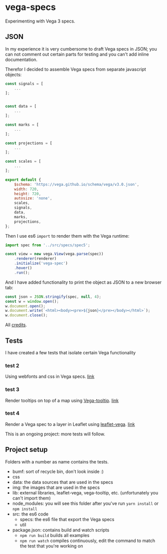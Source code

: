 # vega-specs

Experimenting with Vega 3 specs.

## JSON

In my experience it is very cumbersome to draft Vega specs in JSON; you can not comment out certain parts for testing and you can't add inline documentation.

Therefor I decided to assemble Vega specs from separate javascript objects:

```javascript
const signals = [
    ...
];


const data = [
    ...
];

const marks = [
    ...
];

const projections = [
    ...
];

const scales = [
    ...
];

export default {
    $schema: 'https://vega.github.io/schema/vega/v3.0.json',
    width: 720,
    height: 720,
    autosize: 'none',
    scales,
    signals,
    data,
    marks,
    projections,
};
```
Then I use es6 `import` to render them with the Vega runtime:

```javascript
import spec from '../src/specs/spec5';

const view = new vega.View(vega.parse(spec))
    .renderer(renderer)
    .initialize('vega-spec')
    .hover()
    .run();
```
And I have added functionality to print the object as JSON to a new browser tab:

```javascript
const json = JSON.stringify(spec, null, 4);
const w = window.open();
w.document.open();
w.document.write(`<html><body><pre>${json}</pre></body></html>`);
w.document.close();
```
All [credits](https://stackoverflow.com/questions/27705640/display-json-in-a-readable-format-in-a-new-tab).

## Tests

I have created a few tests that isolate certain Vega functionality

### test 2
Using webfonts and css in Vega specs.
[link](https://abudaan.github.io/vega-specs/2/)

### test 3
Render tooltips on top of a map using [Vega-tooltip](https://github.com/vega/vega-tooltip).
[link](https://abudaan.github.io/vega-specs/3/)

### test 4
Render a Vega spec to a layer in Leaflet using [leaflet-vega](https://github.com/nyurik/leaflet-vega).
[link](https://abudaan.github.io/vega-specs/4/)

This is an ongoing project: more tests will follow.


## Project setup

Folders with a number as name contains the tests.

- bumf: sort of recycle bin, don't look inside :)
- css
- data: the data sources that are used in the specs
- img: the images that are used in the specs
- lib: external libraries, leaflet-vega, vega-tooltip, etc. (unfortunately you can't import them)
- node_modules: you will see this folder after you've run `yarn install` or `npm install`
- src: the es6 code
    - specs: the es6 file that export the Vega specs
    - util
- package.json: contains build and watch scripts
    - `npm run build` builds all examples
    - `npm run watch` compiles continuously, edit the command to match the test that you're working on
